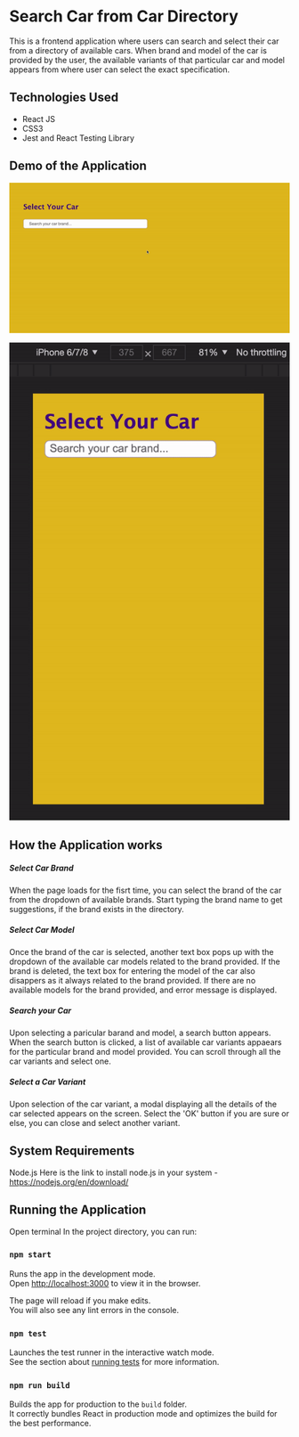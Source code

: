 # Search Car from Car Directory
 This is a frontend application where users can search and select their car from a directory of available cars. When brand and model of the car is provided by the user, the available variants of that particular car and model appears from where user can select the exact specification.

## Technologies Used
- React JS
- CSS3
- Jest and React Testing Library

## Demo of the Application
![Alt text](https://github.com/supriti23/select-your-car/blob/main/src/Assets/Demo.gif "Destop View")

![Alt text](https://github.com/supriti23/select-your-car/blob/main/src/Assets/DemoMobile.gif "Mobile View")

## How the Application works
##### Select Car Brand
When the page loads for the fisrt time, you can select the brand of the car from the dropdown of available brands. Start typing the brand name to get suggestions, if the brand exists in the directory.
##### Select Car Model
Once the brand of the car is selected, another text box pops up with the dropdown of the available car models related to the brand provided. If the brand is deleted, the text box for entering the model of the car also disappers as it always related to the brand provided. If there are no available models for the brand provided, and error message is displayed.
##### Search your Car
Upon selecting a paricular barand and model, a search button appears. When the search button is clicked, a list of available car variants appaears for the particular brand and model provided. You can scroll through all the car variants and select one. 
##### Select a Car Variant
Upon selection of the car variant, a modal displaying all the details of the car selected appears on the screen. Select the 'OK' button if you are sure or else, you can close and select another variant.

## System Requirements
Node.js
Here is the link to install node.js in your system - https://nodejs.org/en/download/
## Running the Application
Open terminal In the project directory, you can run:
### `npm start`
Runs the app in the development mode.\
Open [http://localhost:3000](http://localhost:3000) to view it in the browser.

The page will reload if you make edits.\
You will also see any lint errors in the console.

### `npm test`

Launches the test runner in the interactive watch mode.\
See the section about [running tests](https://facebook.github.io/create-react-app/docs/running-tests) for more information.

### `npm run build`

Builds the app for production to the `build` folder.\
It correctly bundles React in production mode and optimizes the build for the best performance.